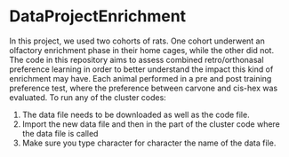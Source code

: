 # DataProjectEnrichment
In this project, we used two cohorts of rats. One cohort underwent an olfactory enrichment phase in their home cages, while the other did not. 
The code in this repository aims to assess combined retro/orthonasal preference learning in order to better understand the impact this kind of enrichment may have. 
Each animal performed in a pre and post training preference test, where the preference between carvone and cis-hex was evaluated. 
To run any of the cluster codes:
1. The data file needs to be downloaded as well as the code file.
2. Import the new data file and then in the part of the cluster code where the data file is called
3. Make sure you type character for character the name of the data file. 
